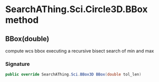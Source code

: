 # SearchAThing.Sci.Circle3D.BBox method
## BBox(double)
compute wcs bbox executing a recursive bisect search of min and max

### Signature
```csharp
public override SearchAThing.Sci.BBox3D BBox(double tol_len)
```
